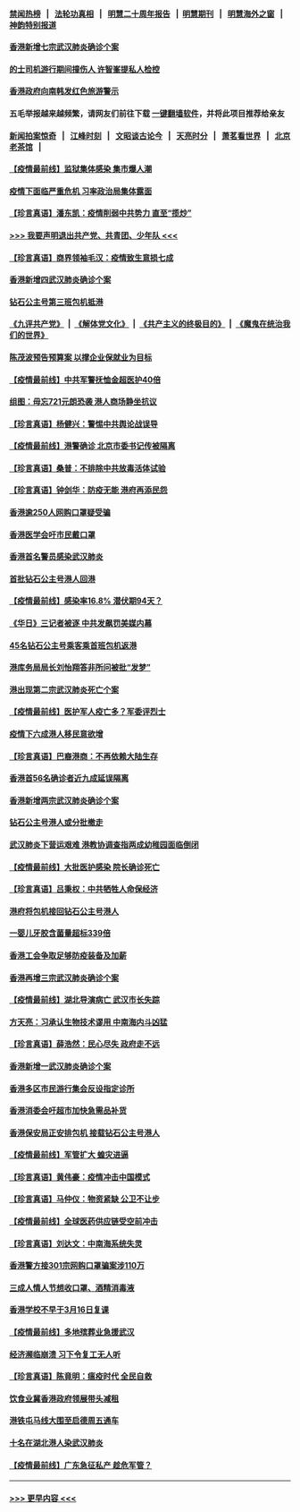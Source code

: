 #### [禁闻热榜](热点新闻.md?=0)  &nbsp;&nbsp;|&nbsp;&nbsp; [法轮功真相](https://github.com/gfw-breaker/truth/blob/master/README.md?=0) &nbsp;&nbsp;|&nbsp;&nbsp; [明慧二十周年报告](https://github.com/gfw-breaker/mh-reports/blob/master/README.md?=0) &nbsp;&nbsp;|&nbsp;&nbsp;[明慧期刊](https://github.com/gfw-breaker/mh-qikan) &nbsp;&nbsp;|&nbsp;&nbsp; [明慧海外之窗](https://github.com/gfw-breaker/mh-news/blob/master/README.md?=0) &nbsp;&nbsp;|&nbsp;&nbsp; [神韵特别报道](https://github.com/gfw-breaker/mh-news/blob/master/shenyun.md?=0)
#### [香港新增七宗武汉肺炎确诊个案](../pages/nsc415/n11893498.md?t=02251302) 
#### [的士司机游行期间撞伤人 许智峯提私人检控](../pages/nsc415/n11893483.md?t=02251302) 
#### [香港政府向南韩发红色旅游警示](../pages/nsc415/n11893398.md?t=02251302) 
#### 五毛举报越来越频繁，请网友们前往下载 [一键翻墙软件](https://github.com/gfw-breaker/ssr-accounts)，并将此项目推荐给亲友
#### [新闻拍案惊奇](https://github.com/gfw-breaker/banned-news/blob/master/pages/link4.md) &nbsp;&nbsp;|&nbsp;&nbsp; [江峰时刻](https://github.com/gfw-breaker/banned-news/blob/master/pages/link4.md) &nbsp;&nbsp;|&nbsp;&nbsp; [文昭谈古论今](https://github.com/gfw-breaker/banned-news/blob/master/pages/link4.md) &nbsp;&nbsp;|&nbsp;&nbsp; [天亮时分](https://github.com/gfw-breaker/banned-news/blob/master/pages/link4.md) &nbsp;&nbsp;|&nbsp;&nbsp; [萧茗看世界](https://github.com/gfw-breaker/banned-news/blob/master/pages/link4.md) &nbsp;&nbsp;|&nbsp;&nbsp; [北京老茶馆](https://github.com/gfw-breaker/banned-news/blob/master/pages/link4.md) &nbsp;&nbsp;|&nbsp;&nbsp; 
#### [【疫情最前线】监狱集体感染 集市爆人潮](../pages/nsc415/n11893181.md?t=02251302) 
#### [疫情下面临严重危机  习率政治局集体露面](../pages/nsc415/n11893305.md?t=02251302) 
#### [【珍言真语】潘东凯：疫情削弱中共势力 直至“揽炒”](../pages/nsc415/n11892866.md?t=02251302) 
#### [>>> 我要声明退出共产党、共青团、少年队 <<<](https://github.com/begood0513/goodnews/blob/master/quit/letter.md) 
#### [【珍言真语】商界领袖毛汉：疫情致生意损七成](../pages/nsc415/n11890348.md?t=02251302) 
#### [香港新增四武汉肺炎确诊个案](../pages/nsc415/n11890610.md?t=02251302) 
#### [钻石公主号第三班包机抵港](../pages/nsc415/n11890645.md?t=02251302) 
#### [《九评共产党》](https://github.com/begood0513/9ping.md/blob/master/README.md) &nbsp;|&nbsp; [《解体党文化》](../../../../jtdwh.md/blob/master/README.md)  &nbsp;|&nbsp; [《共产主义的终极目的》](../../../../gczydzjmd.md/blob/master/README.md) &nbsp;|&nbsp; [《魔鬼在统治我们的世界》](../../../../mgztzwmdsj.md/blob/master/README.md) 
#### [陈茂波预告预算案 以撑企业保就业为目标](../pages/nsc415/n11890574.md?t=02251302) 
#### [【疫情最前线】中共军警抚恤金超医护40倍](../pages/nsc415/n11890458.md?t=02251302) 
#### [组图：毋忘721元朗恐袭 港人商场静坐抗议](../pages/nsc415/n11876882.md?t=02251302) 
#### [【珍言真语】杨健兴：警惕中共舆论战误导](../pages/nsc415/n11888131.md?t=02251302) 
#### [【疫情最前线】港警确诊 北京市委书记传被隔离](../pages/nsc415/n11886872.md?t=02251302) 
#### [【珍言真语】桑普：不排除中共放毒活体试验](../pages/nsc415/n11886832.md?t=02251302) 
#### [【珍言真语】钟剑华：防疫无能 港府再添民怨](../pages/nsc415/n11884504.md?t=02251302) 
#### [香港逾250人网购口罩疑受骗](../pages/nsc415/n11884388.md?t=02251302) 
#### [香港医学会吁市民戴口罩](../pages/nsc415/n11884367.md?t=02251302) 
#### [香港首名警员感染武汉肺炎](../pages/nsc415/n11884357.md?t=02251302) 
#### [首批钻石公主号港人回港](../pages/nsc415/n11884333.md?t=02251302) 
#### [【疫情最前线】感染率16.8% 潜伏期94天？](../pages/nsc415/n11884256.md?t=02251302) 
#### [《华日》三记者被逐 中共发飙罚美媒内幕](../pages/nsc415/n11884184.md?t=02251302) 
#### [45名钻石公主号乘客乘首班包机返港](../pages/nsc415/n11881770.md?t=02251302) 
#### [港库务局局长刘怡翔答非所问被批“发梦”](../pages/nsc415/n11881752.md?t=02251302) 
#### [港出现第二宗武汉肺炎死亡个案](../pages/nsc415/n11881736.md?t=02251302) 
#### [【疫情最前线】医护军人疫亡多？军委评烈士](../pages/nsc415/n11881655.md?t=02251302) 
#### [疫情下六成港人移民意欲增](../pages/nsc415/n11881699.md?t=02251302) 
#### [【珍言真语】巴裔港商：不再依赖大陆生存](../pages/nsc415/n11881126.md?t=02251302) 
#### [香港首56名确诊者近九成延误隔离](../pages/nsc415/n11879079.md?t=02251302) 
#### [香港新增两宗武汉肺炎确诊个案](../pages/nsc415/n11879064.md?t=02251302) 
#### [钻石公主号港人或分批撤走](../pages/nsc415/n11879029.md?t=02251302) 
#### [武汉肺炎下营运艰难 港教协调查指两成幼稚园面临倒闭](../pages/nsc415/n11878989.md?t=02251302) 
#### [【疫情最前线】大批医护感染 院长确诊死亡](../pages/nsc415/n11878595.md?t=02251302) 
#### [【珍言真语】吕秉权：中共牺牲人命保经济](../pages/nsc415/n11878390.md?t=02251302) 
#### [港府将包机接回钻石公主号港人](../pages/nsc415/n11876352.md?t=02251302) 
#### [一婴儿牙胶含菌量超标339倍](../pages/nsc415/n11876336.md?t=02251302) 
#### [香港工会争取足够防疫装备及加薪](../pages/nsc415/n11876313.md?t=02251302) 
#### [香港再增三宗武汉肺炎确诊个案](../pages/nsc415/n11876297.md?t=02251302) 
#### [【疫情最前线】湖北导演病亡 武汉市长失踪](../pages/nsc415/n11876272.md?t=02251302) 
#### [方天亮：习承认生物技术谬用 中南海内斗凶猛](../pages/nsc415/n11873679.md?t=02251302) 
#### [【珍言真语】薛浩然：民心尽失 政府走不远](../pages/nsc415/n11875838.md?t=02251302) 
#### [香港新增一武汉肺炎确诊个案](../pages/nsc415/n11874044.md?t=02251302) 
#### [香港多区市民游行集会反设指定诊所](../pages/nsc415/n11874017.md?t=02251302) 
#### [香港消委会吁超市加快急需品补货](../pages/nsc415/n11874003.md?t=02251302) 
#### [香港保安局正安排包机 接载钻石公主号港人](../pages/nsc415/n11873932.md?t=02251302) 
#### [【疫情最前线】军管扩大 蝗灾进逼](../pages/nsc415/n11873780.md?t=02251302) 
#### [【珍言真语】黄伟豪：疫情冲击中国模式](../pages/nsc415/n11873482.md?t=02251302) 
#### [【珍言真语】马仲仪：物资紧缺 公卫不让步](../pages/nsc415/n11872315.md?t=02251302) 
#### [【疫情最前线】全球医药供应链受空前冲击](../pages/nsc415/n11869614.md?t=02251302) 
#### [【珍言真语】刘达文：中南海系统失灵](../pages/nsc415/n11869465.md?t=02251302) 
#### [香港警方接301宗网购口罩骗案涉110万](../pages/nsc415/n11867572.md?t=02251302) 
#### [三成人情人节想收口罩、酒精消毒液](../pages/nsc415/n11867523.md?t=02251302) 
#### [香港学校不早于3月16日复课](../pages/nsc415/n11867498.md?t=02251302) 
#### [【疫情最前线】多地殡葬业急援武汉](../pages/nsc415/n11866914.md?t=02251302) 
#### [经济濒临崩溃 习下令复工无人听](../pages/nsc415/n11867269.md?t=02251302) 
#### [【珍言真语】陈竟明：瘟疫时代 全民自救](../pages/nsc415/n11866765.md?t=02251302) 
#### [饮食业冀香港政府领展带头减租](../pages/nsc415/n11864876.md?t=02251302) 
#### [港铁屯马线大围至启德周五通车](../pages/nsc415/n11864842.md?t=02251302) 
#### [十名在湖北港人染武汉肺炎](../pages/nsc415/n11864807.md?t=02251302) 
#### [【疫情最前线】广东急征私产 趁危军管？](../pages/nsc415/n11864205.md?t=02251302) 

----
#### [ >>> 更早内容 <<< ](../indexes/nsc415-earlier.md)
